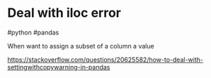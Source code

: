 # Deal with iloc error
#python #pandas 


When want to assign a subset of a column a value

https://stackoverflow.com/questions/20625582/how-to-deal-with-settingwithcopywarning-in-pandas